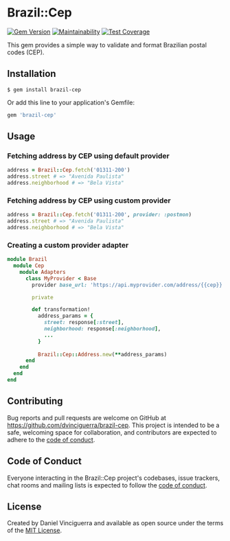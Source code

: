 # Brazil::Cep

[![Gem Version](https://badge.fury.io/rb/brazil-cep.svg)](https://badge.fury.io/rb/brazil-cep)
[![Maintainability](https://api.codeclimate.com/v1/badges/ebe40dff21c15748fd1c/maintainability)](https://codeclimate.com/github/dvinciguerra/brazil-cep/maintainability)
[![Test Coverage](https://api.codeclimate.com/v1/badges/ebe40dff21c15748fd1c/test_coverage)](https://codeclimate.com/github/dvinciguerra/brazil-cep/test_coverage)

This gem provides a simple way to validate and format Brazilian postal codes (CEP).

## Installation

`$ gem install brazil-cep`

Or add this line to your application's Gemfile:

```ruby
gem 'brazil-cep'
```

## Usage

### Fetching address by CEP using default provider

```ruby
address = Brazil::Cep.fetch('01311-200')
address.street # => "Avenida Paulista"
address.neighborhood # => "Bela Vista"
```

### Fetching address by CEP using custom provider

```ruby
address = Brazil::Cep.fetch('01311-200', provider: :postmon)
address.street # => "Avenida Paulista"
address.neighborhood # => "Bela Vista"
```

### Creating a custom provider adapter

```ruby
module Brazil
  module Cep
    module Adapters
      class MyProvider < Base
        provider base_url: 'https://api.myprovider.com/address/{{cep}}'

        private

        def transformation!
          address_params = {
            street: response[:street],
            neighborhood: response[:neighborhood],
            ...
          }
          
          Brazil::Cep::Address.new(**address_params)
      end
    end
  end
end
```

## Contributing

Bug reports and pull requests are welcome on GitHub at https://github.com/dvinciguerra/brazil-cep. This project is intended to be a safe, welcoming space for collaboration, and contributors are expected to adhere to the [code of conduct](https://github.com/dvinciguerra/brazil-cep/blob/master/CODE_OF_CONDUCT.md).

## Code of Conduct

Everyone interacting in the Brazil::Cep project's codebases, issue trackers, chat rooms and mailing lists is expected to follow the [code of conduct](https://github.com/dvinciguerra/brazil-cep/blob/master/CODE_OF_CONDUCT.md).

## License

Created by Daniel Vinciguerra and available as open source under the terms of the [MIT License](https://opensource.org/licenses/MIT).

